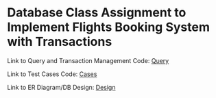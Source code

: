 # Database Class Assignment to Implement Flights Booking System with Transactions

Link to Query and Transaction Management Code: [Query](https://github.com/ctuguinay/Flights-Database-CT/blob/cc6f018249bcf67bf5f55264e98f9a1ae397dfa0/src/main/java/flightapp/Query.java)

Link to Test Cases Code: [Cases](github.com/ctuguinay/Flights-Database-CT/tree/master/cases)

Link to ER Diagram/DB Design: [Design](github.com/ctuguinay/Flights-Database-CT/blob/master/design.md)
